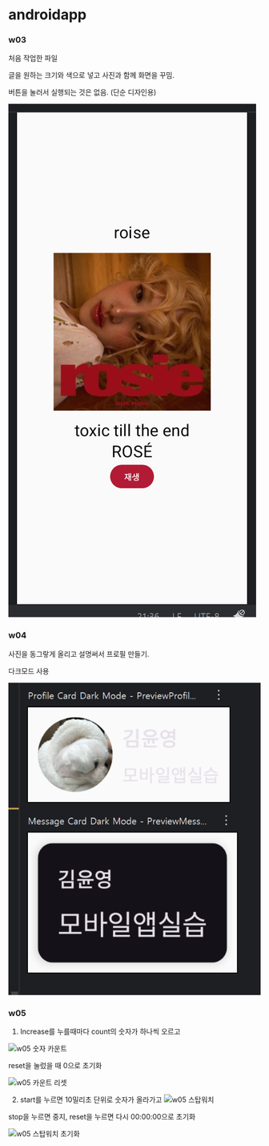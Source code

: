 # androidapp

### w03

처음 작업한 파일

글을 원하는 크기와 색으로 넣고 사진과 함께 화면을 꾸밈.

버튼을 눌러서 실행되는 것은 없음. (단순 디자인용)

![w03 앨범 꾸미기](03_album.png)



### w04

사진을 동그랗게 올리고 설명써서 프로필 만들기.

다크모드 사용

![w04 프로필과 다크모드](04_profile.png)



### w05

1. Increase를 누를때마다 count의 숫자가 하나씩 오르고

![w05 숫자 카운트](05_count_2)

reset을 눌렀을 때 0으로 초기화

![w05 카운트 리셋](05_count_1)


2. start를 누르면 10밀리초 단위로 숫자가 올라가고
![w05 스탑워치](05_stopwatch_2)

stop을 누르면 중지, reset을 누르면 다시 00:00:00으로 초기화

![w05 스탑워치 초기화](05_stopwatch_1)
